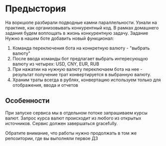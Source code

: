 # Предыстория

На воркшопе разбирали подводные камни параллельности. Узнали на практике, как организовывать конкурентный код. В рамках домашнего задания будем воплощать в жизнь конкурентную задачу.
Задание
Нужно в нашем боте добавить новый функционал:
1. Команда переключения бота на конкретную валюту - "выбрать валюту"
1. После ввода команды бот предлагает выбрать интересующую валюту из четырех: USD, CNY, EUR, RUB
1. При нажатии на нужную валюту переключаем бота на нее - результат получение трат конвертируется в выбранную валюту.
1. Храним траты всегда в рублях, конвертацию используем только для отображения, ввода и отчетов

## Особенности
При запуске сервиса мы в отдельном потоке запрашиваем курсы валют.
Запрос курса валют происходит из любого из открытых источников.
Сервис должен завершаться gracefully.


Обратите внимание, что работы нужно продолжать в том же репозитории, где вы выполняли первое ДЗ